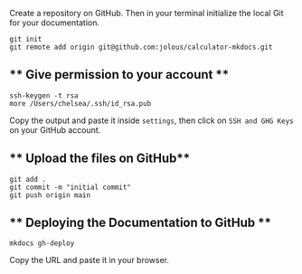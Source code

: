 Create a repository on GitHub. Then in your terminal initialize the local Git for your documentation.

    git init
    git remote add origin git@github.com:jolous/calculator-mkdocs.git 

## ** Give permission to your account **

    ssh-keygen -t rsa
    more /Users/chelsea/.ssh/id_rsa.pub

Copy the output and paste it inside `settings`, then click on `SSH and GHG Keys` on your GitHub account. 

## ** Upload the files on GitHub**

    git add .
    git commit -m "initial commit"
    git push origin main 

## ** Deploying the Documentation to GitHub **

    mkdocs gh-deploy

Copy the URL and paste it in your browser.